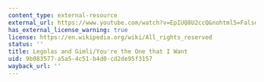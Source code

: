 ```yaml
---
content_type: external-resource
external_url: https://www.youtube.com/watch?v=EpIUQ8U2ccQ&nohtml5=False
has_external_license_warning: true
license: https://en.wikipedia.org/wiki/All_rights_reserved
status: ''
title: Legolas and Gimli/You're the One that I Want
uid: 9b083577-a5a5-4c51-b4d0-cd2de95f3157
wayback_url: ''
---
```

